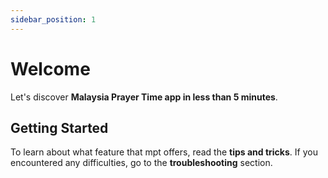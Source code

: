```yaml
---
sidebar_position: 1
---
```


# Welcome

Let's discover **Malaysia Prayer Time app in less than 5 minutes**.

## Getting Started

To learn about what feature that mpt offers, read the **tips and tricks**. If you encountered any difficulties, go to the **troubleshooting** section.
